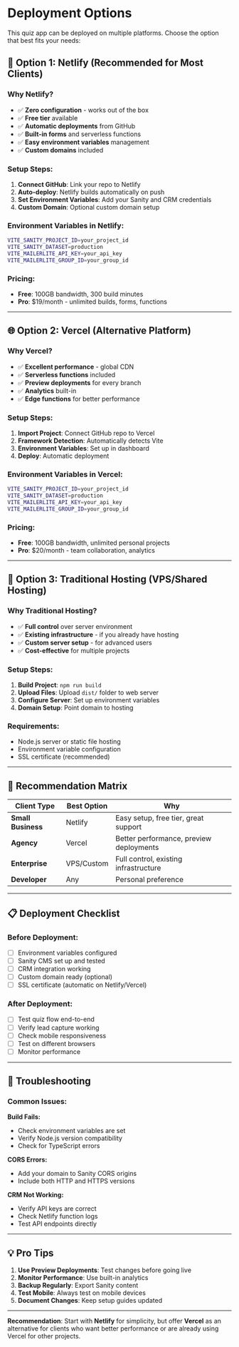 # Deployment Options

This quiz app can be deployed on multiple platforms. Choose the option that best fits your needs:

## 🚀 Option 1: Netlify (Recommended for Most Clients)

### Why Netlify?

- ✅ **Zero configuration** - works out of the box
- ✅ **Free tier** available
- ✅ **Automatic deployments** from GitHub
- ✅ **Built-in forms** and serverless functions
- ✅ **Easy environment variables** management
- ✅ **Custom domains** included

### Setup Steps:

1. **Connect GitHub**: Link your repo to Netlify
2. **Auto-deploy**: Netlify builds automatically on push
3. **Set Environment Variables**: Add your Sanity and CRM credentials
4. **Custom Domain**: Optional custom domain setup

### Environment Variables in Netlify:

```bash
VITE_SANITY_PROJECT_ID=your_project_id
VITE_SANITY_DATASET=production
VITE_MAILERLITE_API_KEY=your_api_key
VITE_MAILERLITE_GROUP_ID=your_group_id
```

### Pricing:

- **Free**: 100GB bandwidth, 300 build minutes
- **Pro**: $19/month - unlimited builds, forms, functions

---

## 🌐 Option 2: Vercel (Alternative Platform)

### Why Vercel?

- ✅ **Excellent performance** - global CDN
- ✅ **Serverless functions** included
- ✅ **Preview deployments** for every branch
- ✅ **Analytics** built-in
- ✅ **Edge functions** for better performance

### Setup Steps:

1. **Import Project**: Connect GitHub repo to Vercel
2. **Framework Detection**: Automatically detects Vite
3. **Environment Variables**: Set up in dashboard
4. **Deploy**: Automatic deployment

### Environment Variables in Vercel:

```bash
VITE_SANITY_PROJECT_ID=your_project_id
VITE_SANITY_DATASET=production
VITE_MAILERLITE_API_KEY=your_api_key
VITE_MAILERLITE_GROUP_ID=your_group_id
```

### Pricing:

- **Free**: 100GB bandwidth, unlimited personal projects
- **Pro**: $20/month - team collaboration, analytics

---

## 🏢 Option 3: Traditional Hosting (VPS/Shared Hosting)

### Why Traditional Hosting?

- ✅ **Full control** over server environment
- ✅ **Existing infrastructure** - if you already have hosting
- ✅ **Custom server setup** - for advanced users
- ✅ **Cost-effective** for multiple projects

### Setup Steps:

1. **Build Project**: `npm run build`
2. **Upload Files**: Upload `dist/` folder to web server
3. **Configure Server**: Set up environment variables
4. **Domain Setup**: Point domain to hosting

### Requirements:

- Node.js server or static file hosting
- Environment variable configuration
- SSL certificate (recommended)

---

## 🎯 Recommendation Matrix

| Client Type        | Best Option | Why                                     |
| ------------------ | ----------- | --------------------------------------- |
| **Small Business** | Netlify     | Easy setup, free tier, great support    |
| **Agency**         | Vercel      | Better performance, preview deployments |
| **Enterprise**     | VPS/Custom  | Full control, existing infrastructure   |
| **Developer**      | Any         | Personal preference                     |

---

## 📋 Deployment Checklist

### Before Deployment:

- [ ] Environment variables configured
- [ ] Sanity CMS set up and tested
- [ ] CRM integration working
- [ ] Custom domain ready (optional)
- [ ] SSL certificate (automatic on Netlify/Vercel)

### After Deployment:

- [ ] Test quiz flow end-to-end
- [ ] Verify lead capture working
- [ ] Check mobile responsiveness
- [ ] Test on different browsers
- [ ] Monitor performance

---

## 🔧 Troubleshooting

### Common Issues:

**Build Fails:**

- Check environment variables are set
- Verify Node.js version compatibility
- Check for TypeScript errors

**CORS Errors:**

- Add your domain to Sanity CORS origins
- Include both HTTP and HTTPS versions

**CRM Not Working:**

- Verify API keys are correct
- Check Netlify function logs
- Test API endpoints directly

---

## 💡 Pro Tips

1. **Use Preview Deployments**: Test changes before going live
2. **Monitor Performance**: Use built-in analytics
3. **Backup Regularly**: Export Sanity content
4. **Test Mobile**: Always test on mobile devices
5. **Document Changes**: Keep setup guides updated

---

**Recommendation**: Start with **Netlify** for simplicity, but offer **Vercel** as an alternative for clients who want better performance or are already using Vercel for other projects.
